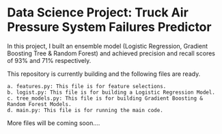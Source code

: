 # Data Science Project: Truck Air Pressure System Failures Predictor

In this project, I built an ensemble model (Logistic Regression, Gradient Boosting Tree & Random Forest) and achieved precision and recall scores of 93% and 71% respectively.

This repository is currently building and the following files are ready.

    a. features.py: This file is for feature selections.
    b. logist.py: This file is for building a Logistic Regression Model.
    c. tree_models.py: This file is for building Gradient Boosting & Random Forest Models.
    d. main.py: This file is for running the main code.

More files will be coming soon....
